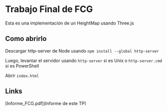 # Trabajo Final de FCG

Esta es una implementación de un HeightMap usando Three.js

## Como abrirlo

Descargar http-server de Node usando
`npm install --global http-server`

Luego, levantar el servidor usando
`http-server` si es Unix o `http-server.cmd` si es PowerShell

Abrir `index.html`

## Links
[Informe_FCG.pdf](Informe de este TP)